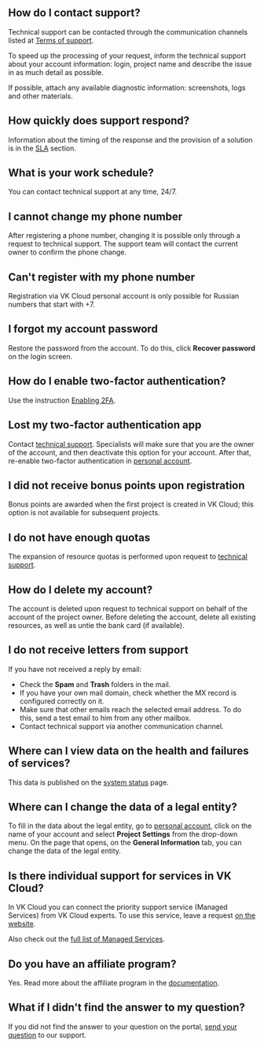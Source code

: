 ## How do I contact support?

Technical support can be contacted through the communication channels listed at [Terms of support](../support/support-info/).

<info>

To speed up the processing of your request, inform the technical support about your account information: login, project name and describe the issue in as much detail as possible.

</info>

If possible, attach any available diagnostic information: screenshots, logs and other materials.

## How quickly does support respond?

Information about the timing of the response and the provision of a solution is in the [SLA](../support/sla/) section.

## What is your work schedule?

You can contact technical support at any time, 24/7.

## I cannot change my phone number

After registering a phone number, changing it is possible only through a request to technical support. The support team will contact the current owner to confirm the phone change.

## Can't register with my phone number

Registration via VK Cloud personal account is only possible for Russian numbers that start with +7.

## I forgot my account password

Restore the password from the account. To do this, click **Recover password** on the login screen.

## How do I enable two-factor authentication?

Use the instruction [Enabling 2FA](../../../base/account/account/security/2faon).

## Lost my two-factor authentication app

Contact [technical support](/en/contacts). Specialists will make sure that you are the owner of the account, and then deactivate this option for your account. After that, re-enable two-factor authentication in [personal account](https://msk.cloud.vk.com/app/account/profile).

## I did not receive bonus points upon registration

Bonus points are awarded when the first project is created in VK Cloud; this option is not available for subsequent projects.

## I do not have enough quotas

The expansion of resource quotas is performed upon request to [technical support](/en/contacts).

## How do I delete my account?

The account is deleted upon request to technical support on behalf of the account of the project owner. Before deleting the account, delete all existing resources, as well as untie the bank card (if available).

## I do not receive letters from support

If you have not received a reply by email:

- Check the **Spam** and **Trash** folders in the mail.
- If you have your own mail domain, check whether the MX record is configured correctly on it.
- Make sure that other emails reach the selected email address. To do this, send a test email to him from any other mailbox.
- Contact technical support via another communication channel.

## Where can I view data on the health and failures of services?

This data is published on the [system status](https://status.msk.cloud.vk.com) page.

## Where can I change the data of a legal entity?

To fill in the data about the legal entity, go to [personal account](https://msk.cloud.vk.com/app/en/), click on the name of your account and select **Project Settings** from the drop-down menu. On the page that opens, on the **General Information** tab, you can change the data of the legal entity.

## Is there individual support for services in VK Cloud?

In VK Cloud you can connect the priority support service (Managed Services) from VK Cloud experts. To use this service, leave a request [on the website](https://cloud.vk.com/professional-services/).

Also check out the [full list of Managed Services](/en/additionals/start/support/support-info#individual_support).

## Do you have an affiliate program?

Yes. Read more about the affiliate program in the [documentation](../../start/partners).

## What if I didn't find the answer to my question?

If you did not find the answer to your question on the portal, [send your question](/en/contacts) to our support.
